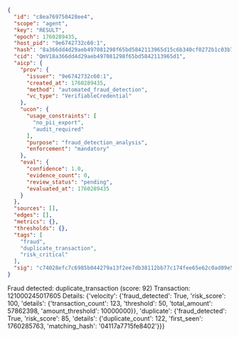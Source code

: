 ```json
{
  "id": "c8ea769750428ee4",
  "scope": "agent",
  "key": "RESULT",
  "epoch": 1760289435,
  "host_pid": "9e6742732c60:1",
  "hash": "8a366dd4d29aeb497081298f65bd5842113965d15c6b340cf0272b1c03b7ca2e",
  "cid": "QmV18a366dd4d29aeb497081298f65bd5842113965d1",
  "aicp": {
    "prov": {
      "issuer": "9e6742732c60:1",
      "created_at": 1760289435,
      "method": "automated_fraud_detection",
      "vc_type": "VerifiableCredential"
    },
    "ucon": {
      "usage_constraints": [
        "no_pii_export",
        "audit_required"
      ],
      "purpose": "fraud_detection_analysis",
      "enforcement": "mandatory"
    },
    "eval": {
      "confidence": 1.0,
      "evidence_count": 0,
      "review_status": "pending",
      "evaluated_at": 1760289435
    }
  },
  "sources": [],
  "edges": [],
  "metrics": {},
  "thresholds": {},
  "tags": [
    "fraud",
    "duplicate_transaction",
    "risk_critical"
  ],
  "sig": "c74028efc7c6985b044279a13f2ee7db38112bb77c174fee65e62c0ad09e583b"
}
```

Fraud detected: duplicate_transaction (score: 92)
Transaction: 121000245017605
Details: {'velocity': {'fraud_detected': True, 'risk_score': 100, 'details': {'transaction_count': 123, 'threshold': 50, 'total_amount': 57862398, 'amount_threshold': 10000000}}, 'duplicate': {'fraud_detected': True, 'risk_score': 85, 'details': {'duplicate_count': 122, 'first_seen': 1760285763, 'matching_hash': '04117a7715fe8402'}}}